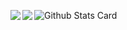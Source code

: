 ![Github Stats Card](https://github-readme-stats.vercel.app/api?username=wgdp444&count_private=true&theme=dracula)
<a href="https://github.com/anuraghazra/github-readme-stats">
  <img align="left" src="https://github-readme-stats.vercel.app/api?username=wgdp444&count_private=true&theme=dracula" />
</a>
<a href="https://github.com/anuraghazra/github-readme-stats">
  <img align="left" src="https://github-readme-stats.vercel.app/api/top-langs/?username=wgdp444&count_private=true&theme=dracula" />
</a>
